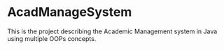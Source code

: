 # AcadManageSystem
This is the project describing the Academic Management system in Java using multiple OOPs concepts.

